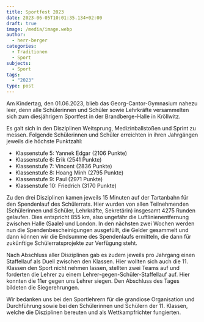 ```yaml
---
title: Sportfest 2023
date: 2023-06-05T10:01:35.134+02:00
draft: true
image: /media/image.webp
author:
  - herr-berger
categories:
  - Traditionen
  - Sport
subjects:
  - Sport
tags:
  - "2023"
type: post
---
```

Am Kindertag, den 01.06.2023, blieb das Georg-Cantor-Gymnasium nahezu leer, denn alle Schülerinnen und Schüler sowie Lehrkräfte versammelten sich zum diesjährigem Sportfest in der Brandberge-Halle in Kröllwitz.

Es galt sich in den Disziplinen Weitsprung, Medizinballstoßen und Sprint zu messen. Folgende Schülerinnen und Schüler erreichten in ihren Jahrgängen jeweils die höchste Punktzahl:

- Klassenstufe 5: Yannek Edgar (2106 Punkte)
- Klassenstufe 6: Erik (2541 Punkte)
- Klassenstufe 7: Vincent (2836 Punkte)
- Klassenstufe 8: Hoang Minh (2795 Punkte)
- Klassenstufe 9: Paul (2971 Punkte)
- Klassenstufe 10: Friedrich (3170 Punkte)

Zu den drei Disziplinen kamen jeweils 15 Minuten auf der Tartanbahn für den Spendenlauf des Schülerrats. Hier wurden von allen Teilnehmenden (Schülerinnen und Schüler, Lehrkräfte, Sekretärin) insgesamt 4275 Runden gelaufen. Dies entspricht 855 km, also ungefähr die Luftlinienentfernung zwischen Halle (Saale) und London. In den nächsten zwei Wochen werden nun die Spendenbescheinigungen ausgefüllt, die Gelder gesammelt und dann können wir die Endsumme des Spendenlaufs ermitteln, die dann für zukünftige Schülerratsprojekte zur Verfügung steht.

Nach Abschluss aller Disziplinen gab es zudem jeweils pro Jahrgang einen Staffellauf als Duell zwischen den Klassen. Hier wollten sich auch die 11. Klassen den Sport nicht nehmen lassen, stellten zwei Teams auf und forderten die Lehrer zu einem Lehrer-gegen-Schüler-Staffellauf auf. Hier konnten die 11er gegen uns Lehrer siegen. Den Abschluss des Tages bildeten die Siegerehrungen.

Wir bedanken uns bei den Sportlehrern für die grandiose Organisation und Durchführung sowie bei den Schülerinnen und Schülern der 11. Klassen, welche die Disziplinen bereuten und als Wettkampfrichter fungierten.
